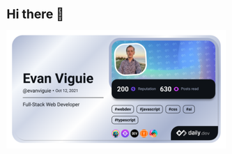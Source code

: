 # Hi there 👋

<a href="https://app.daily.dev/evanviguie"><img src="./devcard.png" width="812" alt="Evan's Dev Card"/></a>
